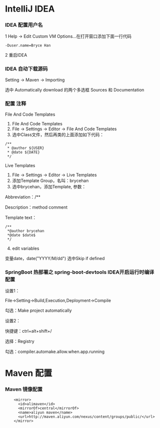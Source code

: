 # IntelliJ IDEA
### IDEA 配置用户名
1 Help -> Edit Custom VM Options...在打开窗口添加下面一行代码
```
-Duser.name=Bryce Han
```
2 重启IDEA
### IDEA 自动下载源码

Setting -> Maven -> Importing 

选中 Automatically download 的两个多选框 Sources 和 Documentation

### 配置 注释

File And Code Templates

1) File And Code Templates
2) File -> Settings -> Editor -> File And Code Templates
3) 选中Class文件，然后再类的上面添加如下代码：
```
/**
 * @author ${USER}
 * @date ${DATE}
 */
 ```

Live Templates

1) File -> Settings -> Editor -> Live Templates
2) 添加Template Group，名叫：brycehan
3) 选中brycehan，添加Template, 参数：

Abbreviation：/**

Description：method comment

Template text：
```
/**
 *@author brycehan
 *@date $date$
 */
```
4) edit variables

变量date，date("YYYY/M/dd")
选中Skip if defined

### SpringBoot 热部署之 spring-boot-devtools IDEA开启运行时编译配置

设置1：

File->Setting->Build,Execution,Deployment->Compile

勾选：Make project automatically

设置2：

快捷键：ctrl+alt+shift+/

选择：Registry

勾选：compiler.automake.allow.when.app.running

# Maven 配置

### Maven 镜像配置
```
    <mirror>
      <id>alimaven</id>
      <mirrorOf>central</mirrorOf>
      <name>aliyun maven</name>
      <url>http://maven.aliyun.com/nexus/content/groups/public/</url>  
    </mirror>
```

